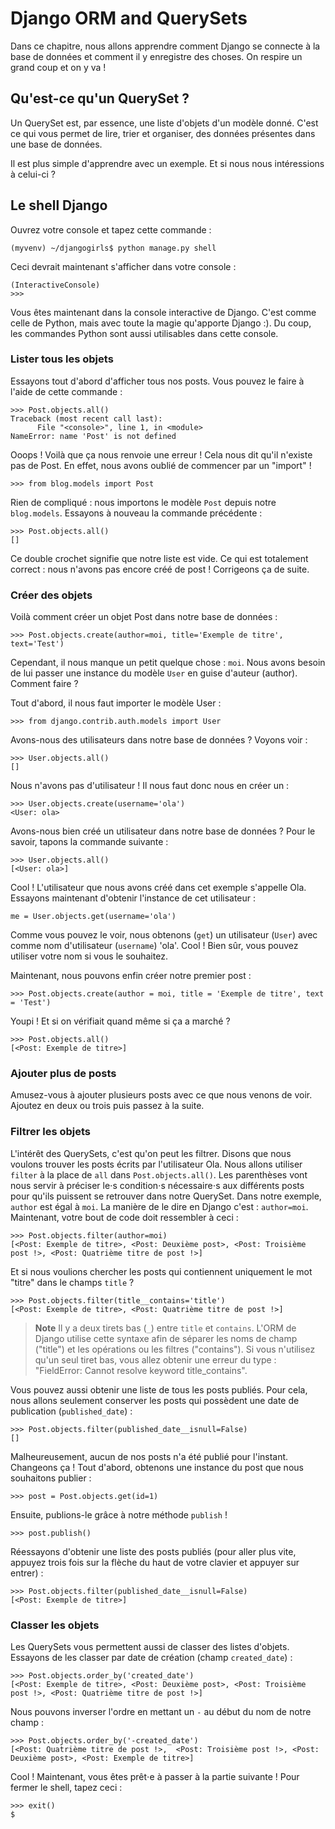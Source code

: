 # Django ORM and QuerySets

Dans ce chapitre, nous allons apprendre comment Django se connecte à la base de données et comment il y enregistre des choses. On respire un grand coup et on y va !

## Qu'est-ce qu'un QuerySet ?

Un QuerySet est, par essence, une liste d'objets d'un modèle donné. C'est ce qui vous permet de lire, trier et organiser, des données présentes dans une base de données.

Il est plus simple d'apprendre avec un exemple. Et si nous nous intéressions à celui-ci ?

## Le shell Django

Ouvrez votre console et tapez cette commande :

    (myvenv) ~/djangogirls$ python manage.py shell
    

Ceci devrait maintenant s'afficher dans votre console :

    (InteractiveConsole)
    >>>
    

Vous êtes maintenant dans la console interactive de Django. C'est comme celle de Python, mais avec toute la magie qu'apporte Django :). Du coup, les commandes Python sont aussi utilisables dans cette console.

### Lister tous les objets

Essayons tout d'abord d'afficher tous nos posts. Vous pouvez le faire à l'aide de cette commande :

    >>> Post.objects.all()
    Traceback (most recent call last):
          File "<console>", line 1, in <module>
    NameError: name 'Post' is not defined
    

Ooops ! Voilà que ça nous renvoie une erreur ! Cela nous dit qu'il n'existe pas de Post. En effet, nous avons oublié de commencer par un "import" !

    >>> from blog.models import Post
    

Rien de compliqué : nous importons le modèle `Post` depuis notre `blog.models`. Essayons à nouveau la commande précédente :

    >>> Post.objects.all()
    []
    

Ce double crochet signifie que notre liste est vide. Ce qui est totalement correct : nous n'avons pas encore créé de post ! Corrigeons ça de suite.

### Créer des objets

Voilà comment créer un objet Post dans notre base de données :

    >>> Post.objects.create(author=moi, title='Exemple de titre', text='Test')
    

Cependant, il nous manque un petit quelque chose : `moi`. Nous avons besoin de lui passer une instance du modèle `User` en guise d'auteur (author). Comment faire ?

Tout d'abord, il nous faut importer le modèle User :

    >>> from django.contrib.auth.models import User
    

Avons-nous des utilisateurs dans notre base de données ? Voyons voir :

    >>> User.objects.all()
    []
    

Nous n'avons pas d'utilisateur ! Il nous faut donc nous en créer un :

    >>> User.objects.create(username='ola')
    <User: ola>
    

Avons-nous bien créé un utilisateur dans notre base de données ? Pour le savoir, tapons la commande suivante :

    >>> User.objects.all()
    [<User: ola>]
    

Cool ! L'utilisateur que nous avons créé dans cet exemple s'appelle Ola. Essayons maintenant d'obtenir l'instance de cet utilisateur :

    me = User.objects.get(username='ola')
    

Comme vous pouvez le voir, nous obtenons (`get`) un utilisateur (`User`) avec comme nom d'utilisateur (`username`) 'ola'. Cool ! Bien sûr, vous pouvez utiliser votre nom si vous le souhaitez.

Maintenant, nous pouvons enfin créer notre premier post :

    >>> Post.objects.create(author = moi, title = 'Exemple de titre', text = 'Test')
    

Youpi ! Et si on vérifiait quand même si ça a marché ?

    >>> Post.objects.all()
    [<Post: Exemple de titre>]
    

### Ajouter plus de posts

Amusez-vous à ajouter plusieurs posts avec ce que nous venons de voir. Ajoutez en deux ou trois puis passez à la suite.

### Filtrer les objets

L'intérêt des QuerySets, c'est qu'on peut les filtrer. Disons que nous voulons trouver les posts écrits par l'utilisateur Ola. Nous allons utiliser `filter` à la place de `all` dans `Post.objects.all()`. Les parenthèses vont nous servir à préciser le⋅s condition⋅s nécessaire⋅s aux différents posts pour qu'ils puissent se retrouver dans notre QuerySet. Dans notre exemple, `author` est égal à `moi`. La manière de le dire en Django c'est : `author=moi`. Maintenant, votre bout de code doit ressembler à ceci :

    >>> Post.objects.filter(author=moi)
    [<Post: Exemple de titre>, <Post: Deuxième post>, <Post: Troisième post !>, <Post: Quatrième titre de post !>]
    

Et si nous voulions chercher les posts qui contiennent uniquement le mot "titre" dans le champs `title` ?

    >>> Post.objects.filter(title__contains='title')
    [<Post: Exemple de titre>, <Post: Quatrième titre de post !>]
    

> **Note** Il y a deux tirets bas (`_`) entre `title` et `contains`. L'ORM de Django utilise cette syntaxe afin de séparer les noms de champ ("title") et les opérations ou les filtres ("contains"). Si vous n'utilisez qu'un seul tiret bas, vous allez obtenir une erreur du type : "FieldError: Cannot resolve keyword title_contains".

Vous pouvez aussi obtenir une liste de tous les posts publiés. Pour cela, nous allons seulement conserver les posts qui possèdent une date de publication (`published_date`) :

    >>> Post.objects.filter(published_date__isnull=False)
    []
    

Malheureusement, aucun de nos posts n'a été publié pour l'instant. Changeons ça ! Tout d'abord, obtenons une instance du post que nous souhaitons publier :

    >>> post = Post.objects.get(id=1)
    

Ensuite, publions-le grâce à notre méthode `publish` !

    >>> post.publish()
    

Réessayons d'obtenir une liste des posts publiés (pour aller plus vite, appuyez trois fois sur la flèche du haut de votre clavier et appuyer sur entrer) :

    >>> Post.objects.filter(published_date__isnull=False)
    [<Post: Exemple de titre>]
    

### Classer les objets

Les QuerySets vous permettent aussi de classer des listes d'objets. Essayons de les classer par date de création (champ `created_date`) :

    >>> Post.objects.order_by('created_date')
    [<Post: Exemple de titre>, <Post: Deuxième post>, <Post: Troisième post !>, <Post: Quatrième titre de post !>]
    

Nous pouvons inverser l'ordre en mettant un `-` au début du nom de notre champ :

    >>> Post.objects.order_by('-created_date')
    [<Post: Quatrième titre de post !>,  <Post: Troisième post !>, <Post: Deuxième post>, <Post: Exemple de titre>]
    

Cool ! Maintenant, vous êtes prêt⋅e à passer à la partie suivante ! Pour fermer le shell, tapez ceci :

    >>> exit()
    $